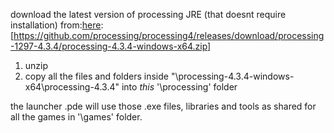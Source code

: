 download the latest version of processing JRE (that doesnt require installation) from:[here](https://github.com/processing/processing4/releases/download/processing-1297-4.3.4/processing-4.3.4-windows-x64.zip):
[https://github.com/processing/processing4/releases/download/processing-1297-4.3.4/processing-4.3.4-windows-x64.zip]

1. unzip 
2. copy all the files and folders inside "\processing-4.3.4-windows-x64\processing-4.3.4\" into *this* '\processing\' folder

the launcher .pde will use those .exe files, libraries and tools as shared for all the games in '\games' folder.
